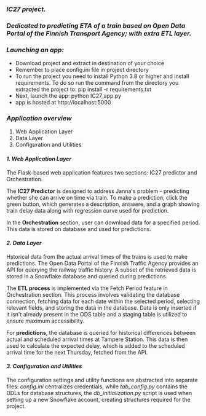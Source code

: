<h3><i>IC27 project.</i></h3>
<h3><i>Dedicated to predicting ETA of a train based on Open Data Portal of the Finnish Transport Agency; with extra ETL layer.</i></h3>

<i><h3>Launching an app:</i></h3>
<ul>
<li>Download project and extract in destination of your choice</li>
<li>Remember to place config.ini file in project directory</li>
<li>To run the project you need to install Python 3.8 or higher and install requirements. To do so run the command from the directory you extracted the project to: pip install -r requirements.txt</li>
<li>Next, launch the app: python IC27_app.py</li>
<li>app is hosted at http://localhost:5000</li>
</ul>
<h3><i>Application overview</i></h3>
<ol>
  <li>Web Application Layer</li>
  <li>Data Layer</li>
  <li>Configuration and Utilities</li>
</ol>

<h4><i>1. Web Application Layer</i></h4>
<p>The Flask-based web application features two sections: IC27 predictor and Orchestration.</p>
<p>The <b>IC27 Predictor</b> is designed to address Janna's problem - predicting whether she can arrive on time via train. To make a prediction, click the green button, which generates a description, answere, and a graph showing train delay data along with regression curve used for prediction.</p>
<p>In the <b>Orchestration</b> section, user can download data for a specified period. This data is stored on database and used for predictions.</p>


<h4><i>2. Data Layer</i></h4>
<p>Hstorical data from the actual arrival times of the trains is used to make predictions. The Open Data Portal of the Finnish Traffic Agency 
 provides an API for querying the railway traffic history. A subset of the retrieved data is stored in a Snowflake database and queried during predictions.</p>
 <p>The <b>ETL process</b> is implemented via the Fetch Period feature in Orchestration section. This process involves validating the database connection, fetching data for each date within the selected period, selecting relevant fields, and storing the data in the database. Data is only inserted if it isn't already present in the ODS table and a staging table is utilized to ensure maximum accessibility.</p>
 <p>For <b>predictions</b>, the database is queried for historical differences between actual and scheduled arrival times at Tampere Station. This data is then used to calculate the expected delay, which is added to the scheduled arrival time for the next Thursday, fetched from the API.</p>

<h4><i>3. Configuration and Utilities</i></h4>
<p>The configuration settings and utility functions are abstracted into separate files: <i>config.ini</i> centralizes credentials, while <i>tab_config.py</i> contains the DDLs for database structures, the <i>db_initialization.py</i> script is used when setting up a new Snowflake account, creating structures required for the project.</p>
